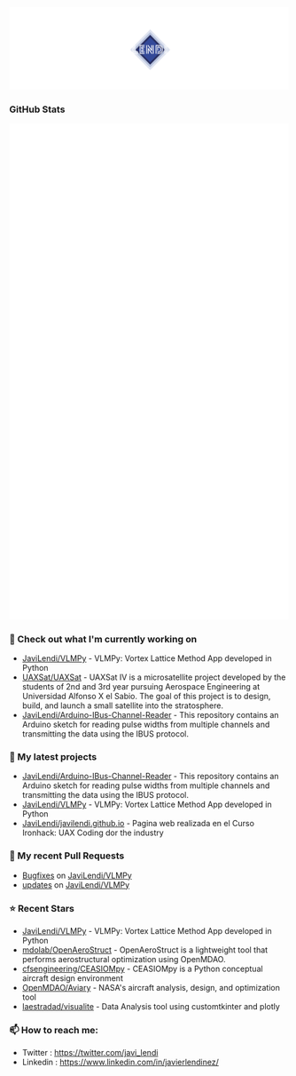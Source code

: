 <p align="center"><img src="https://github.com/JaviLendi/JaviLendi/blob/8b092c87149dd909d30b5835611e526b4a3b976d/logo.png" /></p>

### GitHub Stats

[//]: # "[![CodeTime Badge](https://img.shields.io/endpoint?style=for-the-badge&color=222&url=https%3A%2F%2Fapi.codetime.dev%2Fshield%3Fid%3D25485%26project%3D%26in=0)](https://codetime.dev)"

<p align="left"><img src="https://raw.githubusercontent.com/JaviLendi/JaviLendi/main/github-metrics.svg" /></p>

### 👷 Check out what I'm currently working on

- [JaviLendi/VLMPy](https://github.com/JaviLendi/VLMPy) - VLMPy: Vortex Lattice Method App developed in Python
- [UAXSat/UAXSat](https://github.com/UAXSat/UAXSat) - UAXSat IV is a microsatellite project developed by the students of 2nd and 3rd year pursuing Aerospace Engineering at Universidad Alfonso X el Sabio. The goal of this project is to design, build, and launch a small satellite into the stratosphere.
- [JaviLendi/Arduino-IBus-Channel-Reader](https://github.com/JaviLendi/Arduino-IBus-Channel-Reader) - This repository contains an Arduino sketch for reading pulse widths from multiple channels and transmitting the data using the IBUS protocol. 
### 🌱 My latest projects

- [JaviLendi/Arduino-IBus-Channel-Reader](https://github.com/JaviLendi/Arduino-IBus-Channel-Reader) - This repository contains an Arduino sketch for reading pulse widths from multiple channels and transmitting the data using the IBUS protocol. 
- [JaviLendi/VLMPy](https://github.com/JaviLendi/VLMPy) - VLMPy: Vortex Lattice Method App developed in Python
- [JaviLendi/javilendi.github.io](https://github.com/JaviLendi/javilendi.github.io) - Pagina web realizada en el Curso Ironhack: UAX Coding dor the industry
### 🔨 My recent Pull Requests

- [Bugfixes](https://github.com/JaviLendi/VLMPy/pull/9) on [JaviLendi/VLMPy](https://github.com/JaviLendi/VLMPy)
- [updates](https://github.com/JaviLendi/VLMPy/pull/8) on [JaviLendi/VLMPy](https://github.com/JaviLendi/VLMPy)
### ⭐ Recent Stars

- [JaviLendi/VLMPy](https://github.com/JaviLendi/VLMPy) - VLMPy: Vortex Lattice Method App developed in Python
- [mdolab/OpenAeroStruct](https://github.com/mdolab/OpenAeroStruct) - OpenAeroStruct is a lightweight tool that performs aerostructural optimization using OpenMDAO.
- [cfsengineering/CEASIOMpy](https://github.com/cfsengineering/CEASIOMpy) - CEASIOMpy is a Python conceptual aircraft design environment
- [OpenMDAO/Aviary](https://github.com/OpenMDAO/Aviary) - NASA&#39;s aircraft analysis, design, and optimization tool
- [laestradad/visualite](https://github.com/laestradad/visualite) - Data Analysis tool using customtkinter and plotly
### 📫 How to reach me:
  - Twitter   : <https://twitter.com/javi_lendi>
  - Linkedin   : <https://www.linkedin.com/in/javierlendinez/>
